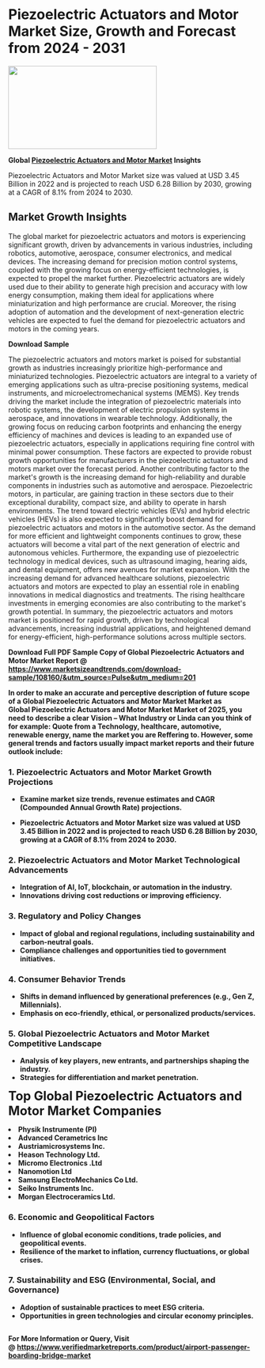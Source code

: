 <H1>Piezoelectric Actuators and Motor Market Size, Growth and Forecast from 2024 - 2031</H1><img class="aligncenter size-medium wp-image-584254" src="https://thirdeyenews.in/wp-content/uploads/2024/09/Global-Market-Research-300x168.jpeg" alt="" width="300" height="168" /><p><strong>Global&nbsp;<a href="https://www.marketsizeandtrends.com/download-sample/108160/&amp;utm_source=Pulse&amp;utm_medium=201">Piezoelectric Actuators and Motor Market</a> Insights</strong></p><p>Piezoelectric Actuators and Motor Market size was valued at USD 3.45 Billion in 2022 and is projected to reach USD 6.28 Billion by 2030, growing at a CAGR of 8.1% from 2024 to 2030.</p><p><h2>Market Growth Insights</h2> <p>The global market for piezoelectric actuators and motors is experiencing significant growth, driven by advancements in various industries, including robotics, automotive, aerospace, consumer electronics, and medical devices. The increasing demand for precision motion control systems, coupled with the growing focus on energy-efficient technologies, is expected to propel the market further. Piezoelectric actuators are widely used due to their ability to generate high precision and accuracy with low energy consumption, making them ideal for applications where miniaturization and high performance are crucial. Moreover, the rising adoption of automation and the development of next-generation electric vehicles are expected to fuel the demand for piezoelectric actuators and motors in the coming years.</p> <p><strong>Download Sample</strong></p> <p>The piezoelectric actuators and motors market is poised for substantial growth as industries increasingly prioritize high-performance and miniaturized technologies. Piezoelectric actuators are integral to a variety of emerging applications such as ultra-precise positioning systems, medical instruments, and microelectromechanical systems (MEMS). Key trends driving the market include the integration of piezoelectric materials into robotic systems, the development of electric propulsion systems in aerospace, and innovations in wearable technology. Additionally, the growing focus on reducing carbon footprints and enhancing the energy efficiency of machines and devices is leading to an expanded use of piezoelectric actuators, especially in applications requiring fine control with minimal power consumption. These factors are expected to provide robust growth opportunities for manufacturers in the piezoelectric actuators and motors market over the forecast period. Another contributing factor to the market's growth is the increasing demand for high-reliability and durable components in industries such as automotive and aerospace. Piezoelectric motors, in particular, are gaining traction in these sectors due to their exceptional durability, compact size, and ability to operate in harsh environments. The trend toward electric vehicles (EVs) and hybrid electric vehicles (HEVs) is also expected to significantly boost demand for piezoelectric actuators and motors in the automotive sector. As the demand for more efficient and lightweight components continues to grow, these actuators will become a vital part of the next generation of electric and autonomous vehicles. Furthermore, the expanding use of piezoelectric technology in medical devices, such as ultrasound imaging, hearing aids, and dental equipment, offers new avenues for market expansion. With the increasing demand for advanced healthcare solutions, piezoelectric actuators and motors are expected to play an essential role in enabling innovations in medical diagnostics and treatments. The rising healthcare investments in emerging economies are also contributing to the market's growth potential. In summary, the piezoelectric actuators and motors market is positioned for rapid growth, driven by technological advancements, increasing industrial applications, and heightened demand for energy-efficient, high-performance solutions across multiple sectors.</p> <p><strong></p><p><span class=""><strong>Download Full PDF Sample Copy of Global Piezoelectric Actuators and Motor Market Report</strong> @ <a href="https://www.marketsizeandtrends.com/download-sample/108160/&amp;utm_source=Pulse&amp;utm_medium=201" target="_blank">https://www.marketsizeandtrends.com/download-sample/108160/&amp;utm_source=Pulse&amp;utm_medium=201</a></span></p><p>In order to make an accurate and perceptive description of future scope of a Global&nbsp;Piezoelectric Actuators and Motor Market Market as Global&nbsp;Piezoelectric Actuators and Motor Market Market of 2025, you need to describe a clear Vision &ndash; What Industry or Linda can you think of for example: Quote from a Technology, healthcare, automotive, renewable energy, name the market you are Reffering to. However, some general trends and factors usually impact market reports and their future outlook include:</p><h3>1.&nbsp;<strong>Piezoelectric Actuators and Motor Market Growth Projections</strong></h3><ul><li>Examine market size trends, revenue estimates and CAGR (Compounded Annual Growth Rate) projections.</li><li><p>Piezoelectric Actuators and Motor Market size was valued at USD 3.45 Billion in 2022 and is projected to reach USD 6.28 Billion by 2030, growing at a CAGR of 8.1% from 2024 to 2030.</p></li></ul><h3>2.&nbsp;<strong>Piezoelectric Actuators and Motor Market Technological Advancements</strong></h3><ul><li>Integration of AI, IoT, blockchain, or automation in the industry.</li><li>Innovations driving cost reductions or improving efficiency.</li></ul><h3>3.&nbsp;<strong>Regulatory and Policy Changes</strong></h3><ul><li>Impact of global and regional regulations, including sustainability and carbon-neutral goals.</li><li>Compliance challenges and opportunities tied to government initiatives.</li></ul><h3>4.&nbsp;<strong>Consumer Behavior Trends</strong></h3><ul><li>Shifts in demand influenced by generational preferences (e.g., Gen Z, Millennials).</li><li>Emphasis on eco-friendly, ethical, or personalized products/services.</li></ul><h3>5.&nbsp;<strong>Global Piezoelectric Actuators and Motor Market Competitive Landscape</strong></h3><ul><li>Analysis of key players, new entrants, and partnerships shaping the industry.</li><li>Strategies for differentiation and market penetration.</li></ul><p data-pm-slice="1 1 []"><span style="color: inherit; font-family: inherit; font-size: 25px;">Top Global Piezoelectric Actuators and Motor Market Companies</span></p><div class="" data-test-id=""><p><li>Physik Instrumente (PI)</li><li> Advanced Cerametrics Inc</li><li> Austriamicrosystems Inc.</li><li> Heason Technology Ltd.</li><li> Micromo Electronics .Ltd</li><li> Nanomotion Ltd</li><li> Samsung ElectroMechanics Co Ltd.</li><li> Seiko Instruments Inc.</li><li> Morgan Electroceramics Ltd.</li></p></div><h3>6.&nbsp;<strong>Economic and Geopolitical Factors</strong></h3><ul><li>Influence of global economic conditions, trade policies, and geopolitical events.</li><li>Resilience of the market to inflation, currency fluctuations, or global crises.</li></ul><h3>7.&nbsp;<strong>Sustainability and ESG (Environmental, Social, and Governance)</strong></h3><ul><li>Adoption of sustainable practices to meet ESG criteria.</li><li>Opportunities in green technologies and circular economy principles.</li></ul><h2><strong style="font-size: 14px;">For More Information or Query, Visit @&nbsp;</strong><a style="background-color: #ffffff; font-size: 14px;" href="https://www.marketsizeandtrends.com/report/piezoelectric-actuators-and-motor-market/" target="_blank">https://www.verifiedmarketreports.com/product/airport-passenger-boarding-bridge-market</a></h2>
